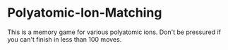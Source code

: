 # Polyatomic-Ion-Matching
This is a memory game for various polyatomic ions. Don't be pressured if you can't finish in less than 100 moves.
